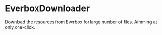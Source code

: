 EverboxDownloader
=================

Download the resources from Everbox for large number of files.
Aimming at only one-click.
